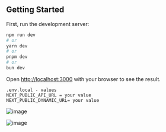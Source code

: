 

## Getting Started

First, run the development server:

```bash
npm run dev
# or
yarn dev
# or
pnpm dev
# or
bun dev
```

Open [http://localhost:3000](http://localhost:3000) with your browser to see the result.

```
.env.local - values
NEXT_PUBLIC_API_URL = your value
NEXT_PUBLIC_DYNAMIC_URL= your value
```
![image](https://github.com/user-attachments/assets/0eb4ec3c-fc8f-4bff-badf-a0a0988dec1d)

![image](https://github.com/user-attachments/assets/c842c82e-08a0-42ca-a792-ad6e7028a5e9)
